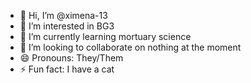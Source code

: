 - 👋 Hi, I’m @ximena-13
- 👀 I’m interested in BG3
- 🌱 I’m currently learning mortuary science
- 💞️ I’m looking to collaborate on nothing at the moment
- 😄 Pronouns: They/Them
- ⚡ Fun fact: I have a cat

<!---
ximena-13/ximena-13 is a ✨ special ✨ repository because its `README.md` (this file) appears on your GitHub profile.
You can click the Preview link to take a look at your changes.
--->
